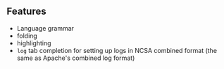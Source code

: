 ## Features

* Language grammar
* folding
* highlighting
* `log` tab completion for setting up logs in NCSA combined format
  (the same as Apache's combined log format)
